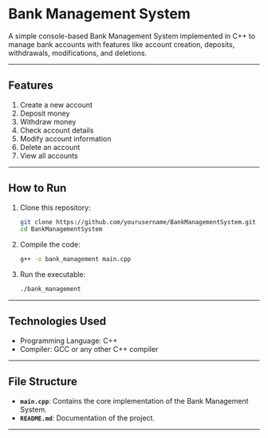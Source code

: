 # **Bank Management System**

A simple console-based Bank Management System implemented in C++ to manage bank accounts with features like account creation, deposits, withdrawals, modifications, and deletions.

---

## **Features**
1. Create a new account  
2. Deposit money  
3. Withdraw money  
4. Check account details  
5. Modify account information  
6. Delete an account  
7. View all accounts  

---

## **How to Run**
1. Clone this repository:  
   ```bash
   git clone https://github.com/yourusername/BankManagementSystem.git
   cd BankManagementSystem
   ```
2. Compile the code:  
   ```bash
   g++ -o bank_management main.cpp
   ```
3. Run the executable:  
   ```bash
   ./bank_management
   ```

---

## **Technologies Used**
- Programming Language: C++  
- Compiler: GCC or any other C++ compiler  

---

## **File Structure**
- **`main.cpp`**: Contains the core implementation of the Bank Management System.  
- **`README.md`**: Documentation of the project.  

---
